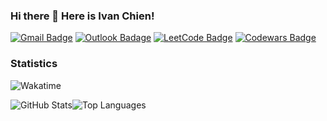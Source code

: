 ### Hi there 👋 Here is Ivan Chien!

[![Gmail Badge](https://img.shields.io/badge/-qyc027@gmail.com-c14438?style=flat-square&logo=Gmail&logoColor=white&link=mailto:qyc027@gmail.com)](mailto:qyc027@gmail.com) [![Outlook Badage](https://img.shields.io/badge/-qyc027@outlook.com-0078d4?style=flat-square&logo=Microsoft%20outlook&logoColor=white&link=mailto:qyc027@outlook.com)](mailto:qyc027@outlook.com) [![LeetCode Badge](https://img.shields.io/badge/-Yescafe-f89f1b?style=flat-square&logo=leetcode&logoColor=white&link=https://leetcode.com/Yescafe)](https://leetcode.com/Yescafe) [![Codewars Badge](https://img.shields.io/badge/-Yescafe-b1361e?style=flat-square&logo=codewars&logoColor=white&link=https://www.codewars.com/users/Yescafe)](https://www.codewars.com/users/Yescafe)

### Statistics

![Wakatime](https://github-readme-stats.vercel.app/api/wakatime?username=Yescafe&layout=compact&theme=dracula)

![GitHub Stats](https://github-readme-stats.vercel.app/api?username=Yescafe&show_icons=true&count_private=true&disable_animations=true&theme=dracula)![Top Languages](https://github-readme-stats.vercel.app/api/top-langs/?username=Yescafe&layout=compact&langs_count=8&hide=jupyter+notebook&theme=dracula)


